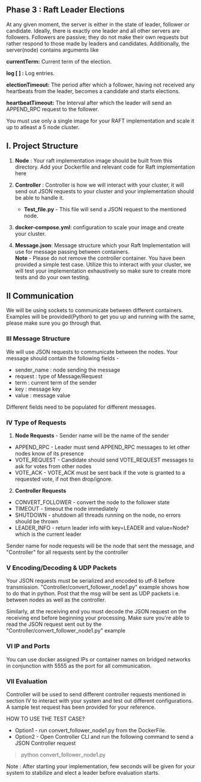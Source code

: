 ## Phase 3 : Raft Leader Elections
At any given moment, the server is either in the state of leader, follower or candidate. Ideally, there is exactly one leader and all other servers are followers. Followers are passive; they do not make their own requests but rather respond to those made by leaders and candidates. Additionally, the server(node) contains arguments like

**currentTerm:** Current term of the election.

**log [ ] :** Log entries.

**electionTimeout:** The period after which a follower, having not received any heartbeats from the leader, becomes a candidate and starts elections.

**heartbeatTimeout:** The Interval after which the leader will send an APPEND_RPC request to the follower.

You must use only a single image for your RAFT implementation and scale it up to atleast a 5 node cluster.
## I. Project Structure
1. **Node** : Your raft implementation image should be built from this directory. Add your Dockerfile and relevant code for 
   Raft implementation here
2. **Controller** : Controller is how we will interact with your cluster, it will send out JSON requests to your cluster
   and your implementation should be able to handle it. 
    * **Test_file.py** - This file will send a JSON request to the mentioned node.
    
3. **docker-compose.yml**: configuration to scale your image and create your cluster.
4. **Message.json**: Message structure which your Raft Implementation will use for message passing between containers.  
**Note** - Please do not remove the controller container. You have been provided a simple test case. Utilize this to interact
with your cluster, we will test your implementation exhaustively so make sure to create more tests and do your own testing.



## II Communication
We will be using sockets to communicate between different containers. Examples will be provided(Python) to get you up and running
with the same, please make sure you go through that.

### III Message Structure
We will use JSON requests to communicate between the nodes. Your message should contain the following fields -
* sender_name : node sending the message
* request : type of Message/Request
* term : current term of the sender
* key : message key
* value : message value

Different fields need to be populated for different messages.


### IV Type of Requests 
1. **Node Requests** - Sender name will be the name of the sender
* APPEND_RPC - Leader must send APPEND_RPC messages to let other nodes know of its presence 
* VOTE_REQUEST - Candidate should send VOTE_REQUEST messages to ask for votes from other nodes
* VOTE_ACK - VOTE_ACK must be sent back if the vote is granted to a requested vote, if not then drop/ignore.

2. **Controller Requests**
* CONVERT_FOLLOWER - convert the node to the follower state
* TIMEOUT - timeout the node immediately
* SHUTDOWN - shutdown all threads running on the node, no errors should be thrown
* LEADER_INFO - return leader info with key=LEADER and value=Node? which is the current leader

Sender name for node requests will be the node that sent the message, and "Controller" for all requests sent by the controller


### V Encoding/Decoding & UDP Packets
Your JSON requests must be serialized and encoded to utf-8 before transmission. "Controller/convert_follower_node1.py" example 
shows how to do that in python. Post that the msg will be sent as UDP packets i.e. between nodes as well as the controller.

Similarly, at the receiving end you must decode the JSON request on the receiving end before beginning your processing.
Make sure you're able to read the JSON request sent out by the "Controller/convert_follower_node1.py" example



### VI IP and Ports
You can use docker assigned IPs or container names on bridged networks in conjunction with 5555 as 
the port for all communication.

### VII Evaluation
Controller will be used to send different controller requests mentioned in section IV to interact with your system and test
out different configurations. A sample test request has been provided for your reference.

HOW TO USE THE TEST CASE?  
* Option1 - run convert_follower_node1.py from the DockerFile.
* Option2 - Open Controller CLI and run the following command to send a JSON Controller request
>python convert_follower_node1.py

Note : After starting your implementation, few seconds will be given for your system to stabilize and elect a leader before evaluation starts.
